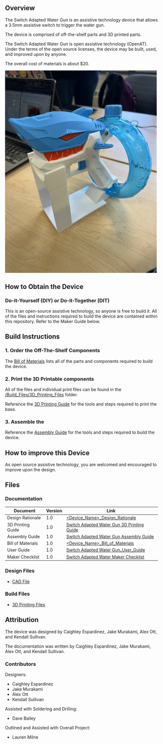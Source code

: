 <!--- Open Source Assistive Technology: GitHub Readme Template Version 1.2 (2024-May-27)  --->

<!--- INSTRUCTIONS --->
<!--- This is a markdown template for creating the README.md file in a GitHub repository. This file is rendered and displayed automatically when someone visits the repository.

This document includes helper text that will not be displayed when rendered. Any text between the less-than sign + exclamation mark + three hyphen-minus (<!---) and matching three hyphen-minus + greater-than sign will not be displayed. This helper text can be deleted once the corresponding section is completed.

This template has a number of fields that can be searched and replaced with other text:
 - <Device_Name> Replace this with filename-friendly version of the device with underscores. e.g., Open_Wobble_Switch
 - <DeviceName> Replace this with the human-readable name of the device with spaces. e.g., Open Wobble Switch
 - <DesignerName> Replace this with the person or organization responsible for the design. e.g., John Doe.
 - <Repository_Link> Replace this with the web address for the repository. e.g., (e.g., https://github.com/makersmakingchange/Open-Wobble-Switch))
 - <MMCWebLink> This is the website address including an alphanumeric id for the Makers Making Change Website. e.g., 01tJR000000698oYAA. This will come from MMC staff.  
 - <MaterialCost> Replace this with the dollar cost and currency (CAD, USD, etc.) of the materials of the device.
 - <ShippingCost> Replace this with the dollar cost and currency (CAD, USD, etc.) of shipping the device (if possible).
 - <YEAR> year(s) of the copyright
 
Any text that is currently holding a space / is an instruction for the person filling in the README is in all capitals, to make it easier to see them in a rendered version.

--->
 
<!--- TITLE --->
# <DeviceName>
<!--- Should match the name of the GitHub repository. Choose something descriptive rather than whimsical.  --->

## Overview
<!--- A brief summary of the project. What it does, who it is for, how much it costs. --->
The Switch Adapted Water Gun is an assistive technology device that allows a 3.5mm assistive switch to trigger the water gun. 

The device is comprised of off-the-shelf parts and 3D printed parts. 

The Switch Adapted Water Gun is open assistive technology (OpenAT). Under the terms of the open source licenses, the device may be built, used, and improved upon by anyone.

The overall cost of materials is about $20.

<img src="Photos/Complete_Adapted_Water_Gun.jpeg" width="500" alt="Picture of Switch Adapted Water Gun.">

## How to Obtain the Device
### Do-it-Yourself (DIY) or Do-it-Together (DIT)

This is an open-source assistive technology, so anyone is free to build it. All of the files and instructions required to build the device are contained within this repository. Refer to the Maker Guide below.

## Build Instructions
<!--- Outline the major steps required to create a build --->

### 1. Order the Off-The-Shelf Components

The [Bill of Materials](/Documentation/<Device_Name>_BOM.xlsx) lists all of the parts and components required to build the device.


### 2. Print the 3D Printable components

All of the files and individual print files can be found in the [/Build_Files/3D_Printing_Files](/Build_Files/3D_Printing_Files/) folder.

Reference the [3D Printing Guide](/Documentation/Switch_Adapted_Water_Gun_3D_Printing_Guide.docx.pdf) for the tools and steps required to print the base.

### 3. Assemble the <DeviceName>

Reference the [Assembly Guide](/Documentation/Switch_Adapted_Water_Gun_Assembly_Guide.pdf) for the tools and steps required to build the device.

## How to improve this Device
As open source assistive technology, you are welcomed and encouraged to improve upon the design. 

## Files
### Documentation
<!--- Update the name, link, and version for documentation --->
| Document             | Version | Link |
|----------------------|---------|------|
| Design Rationale     | 1.0     | [<Device_Name>_Design_Rationale](/Documentation/<Device_Name>_Design_Rationale.pdf)    |
| 3D Printing Guide    | 1.0     | [Switch Adapted Water Gun 3D Printing Guide](/Documentation/Switch_Adapted_Water_Gun_3D_Printing_Guide.docx.pdf)    |
| Assembly Guide       | 1.0     | [Switch Adapted Water Gun Assembly Guide](/Documentation/Switch_Adapted_Water_Gun_Assembly_Guide.pdf)    |
| Bill of Materials    | 1.0     | [<Device_Name>_Bill_of_Materials](/Documentation/<Device_Name>_BOM.xlsx)    |
| User Guide           | 1.0     | [Switch Adapted Water Gun_User_Guide](/Documentation/Switch_Adapted_Water_Gun_User_Guide.pdf)   |
| Maker Checklist      | 1.0     | [Switch Adapted Water Maker Checklist](/Documentation/Switch_Adapted_Water_Gun_Maker_Checklist.pdf)   |

### Design Files
<!--- Include a copy of the original design files to facilitate easy editing and customization. Consider also including a generic format (e.g., STEP) --->
 - [CAD File](/Design_Files/Water_Gun_Base.obj)

### Build Files
<!--- Include a copy of the build files intended for manufacturing. This may include svg files for laser cutting, stl files for 3d printing, Gerber files for custom PCBs, and Arduino files for custom firmware. --->
 - [3D Printing Files](/Build_Files/3D_Printing_Files)

## Attribution
<!--- Provide any necessary attribution for designs or components that are included in the device or as part of the project. --->
The device was designed by Caighley Espardinez, Jake Murakami, Alex Ott, and Kendall Sullivan. 

<!--- This is the attribution for the template. --->
The documentation was written by Caighley Espardinez, Jake Murakami, Alex Ott, and Kendall Sullivan.

### Contributors
<!--- List the names of the people that contributed to the design. This could include the original source of the idea, designers, testers, documenters, etc. --->
Designers:
 - Caighley Espardinez
 - Jake Murakami
 - Alex Ott
 - Kendall Sullivan

Assisted with Soldering and Drilling:
 - Dave Bailey

Outlined and Assisted with Overall Project:
 - Lauren Milne

